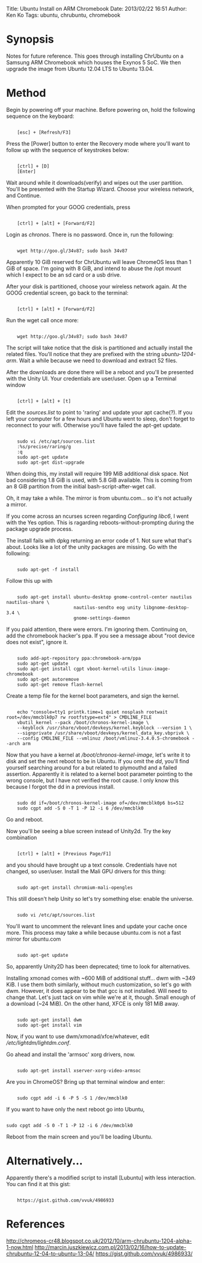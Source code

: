Title: Ubuntu Install on ARM Chromebook
Date: 2013/02/22 16:51
Author: Ken Ko
Tags: ubuntu, chrubuntu, chromebook

Synopsis
========
Notes for future reference. This goes through installing ChrUbuntu 
on a Samsung ARM Chromebook which houses the Exynos 5 SoC. We then
upgrade the image from Ubuntu 12.04 LTS to Ubuntu 13.04.

Method
======
Begin by powering off your machine. Before powering on, hold the following
sequence on the keyboard:

<code>
    [esc] + [Refresh/F3]
</code>

Press the [Power] button to enter the Recovery mode where you'll want to
follow up with the sequence of keystrokes below:

<code>
    [ctrl] + [D]
    [Enter]
</code>

Wait around while it downloads(verify) and wipes out the user partition.
You'll be presented with the Startup Wizard. 
Choose your wireless network, and Continue.

When prompted for your GOOG credentials, press 

<code>
    [ctrl] + [alt] + [Forward/F2]
</code>

Login as _chronos_. There is no password.
Once in, run the following:

<code>
    wget http://goo.gl/34v87; sudo bash 34v87
</code>

Apparently 10 GiB reserved for ChrUbuntu will leave ChromeOS less than
1 GiB of space. I'm going with 8 GiB, and intend to abuse the /opt mount
which I expect to be an sd card or a usb drive. 

After your disk is partitioned, choose your wireless network again.
At the GOOG credential screen, go back to the terminal:

<code>
    [ctrl] + [alt] + [Forward/F2]
</code>

Run the wget call once more:

<code>
    wget http://goo.gl/34v87; sudo bash 34v87
</code>

The script will take notice that the disk is partitioned and actually 
install the related files. You'll notice that they are prefixed with 
the string _ubuntu-1204-arm_. Wait a while because we need to download
and extract 52 files.

After the downloads are done there will be a reboot and you'll be presented
with the Unity UI. Your credentials are user/user. Open up a Terminal 
window

<code>
    [ctrl] + [alt] + [t]
</code>

Edit the _sources.list_ to point to 'raring' and update your apt cache(?).
If you left your computer for a few hours and Ubuntu went to sleep, don't forget
to reconnect to your wifi. Otherwise you'll have failed the apt-get update. 

<code>
    sudo vi /etc/apt/sources.list
    :%s/precise/raring/g
    :q
    sudo apt-get update
    sudo apt-get dist-upgrade
</code>

When doing this, my install will require 199 MiB additional disk space. Not bad
considering 1.8 GiB is used, with 5.8 GiB available. This is coming from an 8 GiB
partition from the initial bash-script-after-wget call. 

Oh, it may take a while. The mirror is from ubuntu.com... so it's not actually a mirror. 

If you come across an ncurses screen regarding _Configuring libc6_, I went with the Yes
option. This is ragarding reboots-without-prompting during the package upgrade 
process. 

The install fails with dpkg returning an error code of 1. Not sure what that's about. 
Looks like a lot of the unity packages are missing. Go with the following:

<code>
    sudo apt-get -f install
</code>

Follow this up with

<code>
    sudo apt-get install ubuntu-desktop gnome-control-center nautilus nautilus-share \
                         nautilus-sendto eog unity libgnome-desktop-3.4 \
                         gnome-settings-daemon
</code>

If you paid attention, there were errors. I'm ignoring them.
Continuing on, add the chromebook hacker's ppa. 
If you see a message about "root device does not exist", ignore it.

<code>
    sudo add-apt-repository ppa:chromebook-arm/ppa
    sudo apt-get update
    sudo apt-get install cgpt vboot-kernel-utils linux-image-chromebook
    sudo apt-get autoremove
    sudo apt-get remove flash-kernel
</code>

Create a temp file for the kernel boot parameters, and sign the kernel. 

<code>
    echo "console=tty1 printk.time=1 quiet nosplash rootwait root=/dev/mmcblk0p7 rw rootfstype=ext4" > CMDLINE_FILE
    vbutil_kernel --pack /boot/chronos-kernel-image \
    --keyblock /usr/share/vboot/devkeys/kernel.keyblock --version 1 \
    --signprivate /usr/share/vboot/devkeys/kernel_data_key.vbprivk \
    --config CMDLINE_FILE --vmlinuz /boot/vmlinuz-3.4.0.5-chromebook --arch arm
</code>

Now that you have a kernel at _/boot/chronos-kernel-image_, let's write it to disk and
set the next reboot to be in Ubuntu. If you omit the _dd_, you'll find yourself searching
around for a but related to plymouthd and a failed assertion. Apparently it is 
related to a kernel boot parameter pointing to the wrong console, but I have not 
verified the root cause. I only know this because I forgot the dd in a previous install. 

<code>
    sudo dd if=/boot/chronos-kernel-image of=/dev/mmcblk0p6 bs=512
    sudo cgpt add -S 0 -T 1 -P 12 -i 6 /dev/mmcblk0
</code> 

Go and reboot. 

Now you'll be seeing a blue screen instead of Unity2d. Try the key combination

<code>
    [ctrl] + [alt] + [Previous Page/F1]
</code>

and you should have brought up a text console. Credentials have not changed, so user/user.
Install the Mali GPU drivers for this thing: 

<code>
    sudo apt-get install chromium-mali-opengles
</code>

This still doesn't help Unity so let's try something else: enable the universe.

<code>
    sudo vi /etc/apt/sources.list
</code>

You'll want to uncomment the relevant lines and update your cache once more. This 
process may take a while because ubuntu.com is not a fast mirror for ubuntu.com

<code>
    sudo apt-get update
</code>

So, apparently Unity2D has been deprecated; time to look for alternatives.

Installing xmonad comes with ~600 MiB of additional stuff... dwm with ~349 KiB. 
I use them both similarly, without much customization, so let's go with dwm. However,
it does appear to be that gcc is not installed. Will need to change that. Let's just
tack on vim while we're at it, though. Small enough of a download (~24 MiB). On the other
hand, XFCE is only 181 MiB away.

<code>
    sudo apt-get install dwm
    sudo apt-get install vim
</code>

Now, if you want to use dwm/xmonad/xfce/whatever, edit _/etc/lightdm/lightdm.conf_. 

Go ahead and install the 'armsoc' xorg drivers, now.

<code>
    sudo apt-get install xserver-xorg-video-armsoc
</code>


Are you in ChromeOS? Bring up that terminal window and enter:

<code>
    sudo cgpt add -i 6 -P 5 -S 1 /dev/mmcblk0
</code>

If you want to have only the next reboot go into Ubuntu,

<code>
sudo cpgt add -S 0 -T 1 -P 12 -i 6 /dev/mmcblk0
</code>


Reboot from the main screen and you'll be loading Ubuntu. 

Alternatively...
================
Apparently there's a modified script to install [Lubuntu] with less interaction.
You can find it at this gist: 

<code>
    https://gist.github.com/vvuk/4986933
</code>

References
==========
http://chromeos-cr48.blogspot.co.uk/2012/10/arm-chrubuntu-1204-alpha-1-now.html
http://marcin.juszkiewicz.com.pl/2013/02/16/how-to-update-chrubuntu-12-04-to-ubuntu-13-04/
https://gist.github.com/vvuk/4986933/

